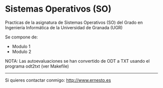 Sistemas Operativos (SO)
========================

Practicas de la asignatura de Sistemas Operativos (SO) del Grado en Ingeniería Informática de la Universidad de Granada (UGR)

Se compone de:

* Modulo 1
* Modulo 2


NOTA: Las autoevaluaciones se han convertido de ODT a TXT usando el programa odt2txt (ver Makefile)

---
Si quieres contactar conmigo: http://www.ernesto.es
